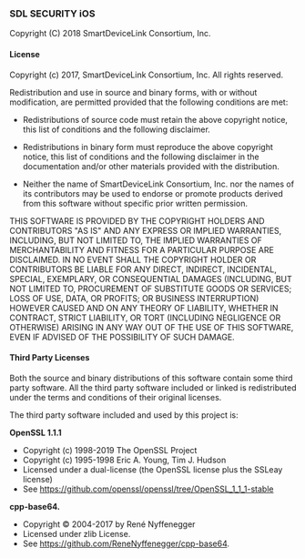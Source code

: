 ### SDL SECURITY iOS

Copyright (C) 2018      SmartDeviceLink Consortium, Inc.

#### License

Copyright (c) 2017, SmartDeviceLink Consortium, Inc.
All rights reserved.

Redistribution and use in source and binary forms, with or without
modification, are permitted provided that the following conditions are met:

* Redistributions of source code must retain the above copyright notice, this list of conditions and the following disclaimer.

* Redistributions in binary form must reproduce the above copyright notice, this list of conditions and the following disclaimer in the documentation and/or other materials provided with the distribution.

* Neither the name of SmartDeviceLink Consortium, Inc. nor the names of its contributors may be used to endorse or promote products derived from this software without specific prior written permission.

THIS SOFTWARE IS PROVIDED BY THE COPYRIGHT HOLDERS AND CONTRIBUTORS "AS IS" AND ANY EXPRESS OR IMPLIED WARRANTIES, INCLUDING, BUT NOT LIMITED TO, THE IMPLIED WARRANTIES OF MERCHANTABILITY AND FITNESS FOR A PARTICULAR PURPOSE ARE DISCLAIMED. IN NO EVENT SHALL THE COPYRIGHT HOLDER OR CONTRIBUTORS BE LIABLE FOR ANY DIRECT, INDIRECT, INCIDENTAL, SPECIAL, EXEMPLARY, OR CONSEQUENTIAL DAMAGES (INCLUDING, BUT NOT LIMITED TO, PROCUREMENT OF SUBSTITUTE GOODS OR SERVICES; LOSS OF USE, DATA, OR PROFITS; OR BUSINESS INTERRUPTION) HOWEVER CAUSED AND ON ANY THEORY OF LIABILITY, WHETHER IN CONTRACT, STRICT LIABILITY, OR TORT (INCLUDING NEGLIGENCE OR OTHERWISE) ARISING IN ANY WAY OUT OF THE USE OF THIS SOFTWARE, EVEN IF ADVISED OF THE POSSIBILITY OF SUCH DAMAGE.

#### Third Party Licenses

Both the source and binary distributions of this software contain
some third party software. All the third party software included
or linked is redistributed under the terms and conditions of their 
original licenses.

The third party software included and used by this project is:

**OpenSSL 1.1.1**

* Copyright (c) 1998-2019 The OpenSSL Project
* Copyright (c) 1995-1998 Eric A. Young, Tim J. Hudson
* Licensed under a dual-license (the OpenSSL license plus the SSLeay license)
* See https://github.com/openssl/openssl/tree/OpenSSL_1_1_1-stable

**cpp-base64.**

* Copyright © 2004-2017 by René Nyffenegger
* Licensed under zlib License.
* See https://github.com/ReneNyffenegger/cpp-base64.

